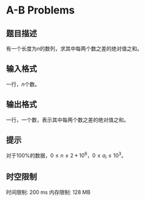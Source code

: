 # A-B Problems

## 题目描述

有一个长度为$n$的数列，求其中每两个数之差的绝对值之和。

## 输入格式

一行，$n$个数。

## 输出格式

一行，一个数，表示其中每两个数之差的绝对值之和。

## 提示



对于$100\%$的数据，$0≤n≤2*10^6，0≤a_i≤10^3$。

## 时空限制

时间限制: 200 ms
内存限制: 128 MB
